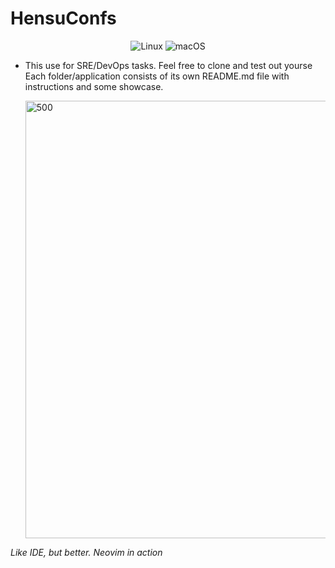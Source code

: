 # HensuConfs

<div align="center">
<p>
    <a>
      <img alt="Linux" src="https://img.shields.io/badge/Linux-%23.svg?style=flat-square&logo=linux&color=FCC624&logoColor=black" />
    </a>
    <a>
      <img alt="macOS" src="https://img.shields.io/badge/macOS-%23.svg?style=flat-square&logo=apple&color=000000&logoColor=white" />
    </a>
</p>
</div>

- This use for SRE/DevOps tasks. Feel free to clone and test out yourse Each
  folder/application consists of its own README.md file with instructions and
  some showcase.

  <img src="https://i.imgur.com/rAyaJEu.png" alt="500" width="700">

_Like IDE, but better. Neovim in action_
